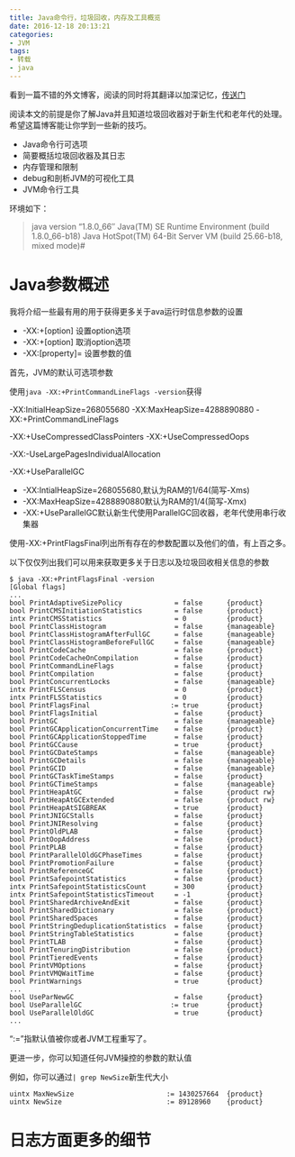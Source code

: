 ```yaml
---
title: Java命令行，垃圾回收，内存及工具概览
date: 2016-12-18 20:13:21
categories:
- JVM
tags:
- 转载
- java
---
```


看到一篇不错的外文博客，阅读的同时将其翻译以加深记忆，<a href="https://www.ctheu.com/2016/01/10/java-cli-gc-memory-and-tools-overview/">传送门</a>

阅读本文的前提是你了解Java并且知道垃圾回收器对于新生代和老年代的处理。希望这篇博客能让你学到一些新的技巧。

- Java命令行可选项
- 简要概括垃圾回收器及其日志
- 内存管理和限制
- debug和剖析JVM的可视化工具
- JVM命令行工具

环境如下：

>java version “1.8.0_66″
>Java(TM) SE Runtime Environment (build 1.8.0_66-b18)
>Java HotSpot(TM) 64-Bit Server VM (build 25.66-b18, mixed mode)# 

# Java参数概述

我将介绍一些最有用的用于获得更多关于ava运行时信息参数的设置

- -XX:+[option]    设置option选项
- -XX:+[option]    取消option选项
- -XX:[property]=    设置参数的值

首先，JVM的默认可选项参数

使用`java -XX:+PrintCommandLineFlags -version`获得

-XX:InitialHeapSize=268055680 -XX:MaxHeapSize=4288890880 -XX:+PrintCommandLineFlags

-XX:+UseCompressedClassPointers -XX:+UseCompressedOops 

-XX:-UseLargePagesIndividualAllocation

-XX:+UseParallelGC

- -XX:IntialHeapSize=268055680,默认为RAM的1/64(简写-Xms)
- -XX:MaxHeapSize=4288890880默认为RAM的1/4(简写-Xmx)
- -XX:+UseParallelGC默认新生代使用ParallelGC回收器，老年代使用串行收集器

使用-XX:+PrintFlagsFinal列出所有存在的参数配置以及他们的值，有上百之多。

以下仅仅列出我们可以用来获取更多关于日志以及垃圾回收相关信息的参数

```
$ java -XX:+PrintFlagsFinal -version
[Global flags]
...
bool PrintAdaptiveSizePolicy             = false      {product}
bool PrintCMSInitiationStatistics        = false      {product}
intx PrintCMSStatistics                  = 0          {product}
bool PrintClassHistogram                 = false      {manageable}
bool PrintClassHistogramAfterFullGC      = false      {manageable}
bool PrintClassHistogramBeforeFullGC     = false      {manageable}
bool PrintCodeCache                      = false      {product}
bool PrintCodeCacheOnCompilation         = false      {product}
bool PrintCommandLineFlags               = false      {product}
bool PrintCompilation                    = false      {product}
bool PrintConcurrentLocks                = false      {manageable}
intx PrintFLSCensus                      = 0          {product}
intx PrintFLSStatistics                  = 0          {product}
bool PrintFlagsFinal                    := true       {product}
bool PrintFlagsInitial                   = false      {product}
bool PrintGC                             = false      {manageable}
bool PrintGCApplicationConcurrentTime    = false      {product}
bool PrintGCApplicationStoppedTime       = false      {product}
bool PrintGCCause                        = true       {product}
bool PrintGCDateStamps                   = false      {manageable}
bool PrintGCDetails                      = false      {manageable}
bool PrintGCID                           = false      {manageable}
bool PrintGCTaskTimeStamps               = false      {product}
bool PrintGCTimeStamps                   = false      {manageable}
bool PrintHeapAtGC                       = false      {product rw}
bool PrintHeapAtGCExtended               = false      {product rw}
bool PrintHeapAtSIGBREAK                 = true       {product}
bool PrintJNIGCStalls                    = false      {product}
bool PrintJNIResolving                   = false      {product}
bool PrintOldPLAB                        = false      {product}
bool PrintOopAddress                     = false      {product}
bool PrintPLAB                           = false      {product}
bool PrintParallelOldGCPhaseTimes        = false      {product}
bool PrintPromotionFailure               = false      {product}
bool PrintReferenceGC                    = false      {product}
bool PrintSafepointStatistics            = false      {product}
intx PrintSafepointStatisticsCount       = 300        {product}
intx PrintSafepointStatisticsTimeout     = -1         {product}
bool PrintSharedArchiveAndExit           = false      {product}
bool PrintSharedDictionary               = false      {product}
bool PrintSharedSpaces                   = false      {product}
bool PrintStringDeduplicationStatistics  = false      {product}
bool PrintStringTableStatistics          = false      {product}
bool PrintTLAB                           = false      {product}
bool PrintTenuringDistribution           = false      {product}
bool PrintTieredEvents                   = false      {product}
bool PrintVMOptions                      = false      {product}
bool PrintVMQWaitTime                    = false      {product}
bool PrintWarnings                       = true       {product}
...
bool UseParNewGC                         = false      {product}
bool UseParallelGC                      := true       {product}
bool UseParallelOldGC                    = true       {product}
...
```

“:=”指默认值被你或者JVM工程重写了。

更进一步，你可以知道任何JVM操控的参数的默认值

例如，你可以通过`| grep NewSize`新生代大小

```
uintx MaxNewSize                       := 1430257664  {product}
uintx NewSize                          := 89128960    {product}
```

# 日志方面更多的细节

